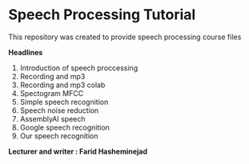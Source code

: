 # Speech Processing Tutorial
This repository was created to provide speech processing course files

**Headlines**
1. Introduction of speech proccessing
2. Recording and mp3
3. Recording and mp3 colab
4. Spectogram MFCC
5. Simple speech recognition
6. Speech noise reduction
7. AssemblyAI speech
8. Google speech recognition
9. Our speech recognition

**Lecturer and writer : Farid Hasheminejad**
